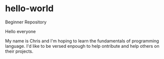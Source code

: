 # hello-world
Beginner Repository

Hello everyone

My name is Chris and I'm hoping to learn the fundamentals of programming language.
I'd like to be versed enpough to help ontribute and help others on their projects.
